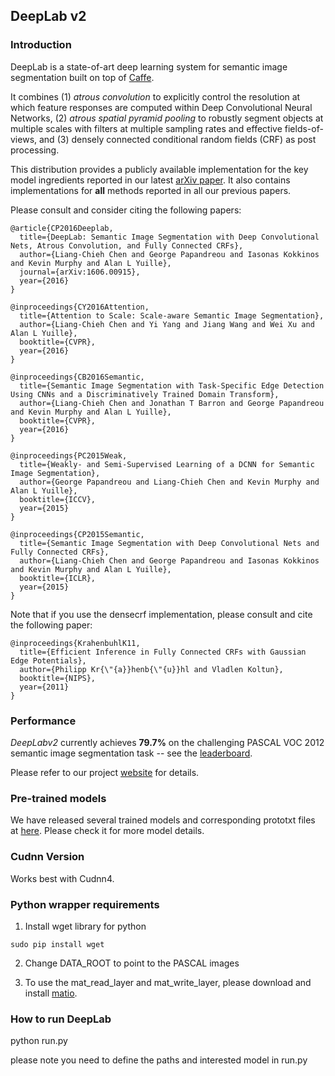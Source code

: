 ## DeepLab v2

### Introduction

DeepLab is a state-of-art deep learning system for semantic image segmentation built on top of [Caffe](http://caffe.berkeleyvision.org).

It combines (1) *atrous convolution* to explicitly control the resolution at which feature responses are computed within Deep Convolutional Neural Networks, (2) *atrous spatial pyramid pooling* to robustly segment objects at multiple scales with filters at multiple sampling rates and effective fields-of-views, and (3) densely connected conditional random fields (CRF) as post processing.

This distribution provides a publicly available implementation for the key model ingredients reported in our latest [arXiv paper](http://arxiv.org/abs/1606.00915).
It also contains implementations for **all** methods reported in all our previous papers.

Please consult and consider citing the following papers:

    @article{CP2016Deeplab,
      title={DeepLab: Semantic Image Segmentation with Deep Convolutional Nets, Atrous Convolution, and Fully Connected CRFs},
      author={Liang-Chieh Chen and George Papandreou and Iasonas Kokkinos and Kevin Murphy and Alan L Yuille},
      journal={arXiv:1606.00915},
      year={2016}
    }

    @inproceedings{CY2016Attention,
      title={Attention to Scale: Scale-aware Semantic Image Segmentation},
      author={Liang-Chieh Chen and Yi Yang and Jiang Wang and Wei Xu and Alan L Yuille},
      booktitle={CVPR},
      year={2016}
    }

    @inproceedings{CB2016Semantic,
      title={Semantic Image Segmentation with Task-Specific Edge Detection Using CNNs and a Discriminatively Trained Domain Transform},
      author={Liang-Chieh Chen and Jonathan T Barron and George Papandreou and Kevin Murphy and Alan L Yuille},
      booktitle={CVPR},
      year={2016}
    }

    @inproceedings{PC2015Weak,
      title={Weakly- and Semi-Supervised Learning of a DCNN for Semantic Image Segmentation},
      author={George Papandreou and Liang-Chieh Chen and Kevin Murphy and Alan L Yuille},
      booktitle={ICCV},
      year={2015}
    }

    @inproceedings{CP2015Semantic,
      title={Semantic Image Segmentation with Deep Convolutional Nets and Fully Connected CRFs},
      author={Liang-Chieh Chen and George Papandreou and Iasonas Kokkinos and Kevin Murphy and Alan L Yuille},
      booktitle={ICLR},
      year={2015}
    }


Note that if you use the densecrf implementation, please consult and cite the following paper:

    @inproceedings{KrahenbuhlK11,
      title={Efficient Inference in Fully Connected CRFs with Gaussian Edge Potentials},
      author={Philipp Kr{\"{a}}henb{\"{u}}hl and Vladlen Koltun},
      booktitle={NIPS},
      year={2011}
    }

### Performance

*DeepLabv2* currently achieves **79.7%** on the challenging PASCAL VOC 2012 semantic image segmentation task -- see the [leaderboard](http://host.robots.ox.ac.uk:8080/leaderboard/displaylb.php?challengeid=11&compid=6). 

Please refer to our project [website](http://liangchiehchen.com/projects/DeepLab.html) for details.

### Pre-trained models

We have released several trained models and corresponding prototxt files at [here](http://liangchiehchen.com/projects/DeepLab_Models.html). Please check it for more model details.


### Cudnn Version
Works best with Cudnn4.

### Python wrapper requirements

1. Install wget library for python
```
sudo pip install wget
```
2. Change DATA_ROOT to point to the PASCAL images

3. To use the mat_read_layer and mat_write_layer, please download and install [matio](http://sourceforge.net/projects/matio/files/matio/1.5.2/).

### How to run DeepLab
python run.py

please note you need to define the paths and interested model in run.py
